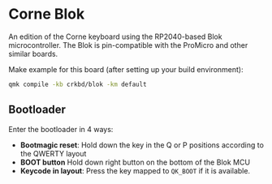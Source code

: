 # Corne Blok

An edition of the Corne keyboard using the RP2040-based Blok microcontroller.
The Blok is pin-compatible with the ProMicro and other similar boards.

Make example for this board (after setting up your build environment):

```sh
qmk compile -kb crkbd/blok -km default
```


## Bootloader

Enter the bootloader in 4 ways:

* **Bootmagic reset**: Hold down the key in the Q or P positions according to
  the QWERTY layout
* **BOOT button** Hold down right button on the bottom of the Blok MCU
* **Keycode in layout**: Press the key mapped to `QK_BOOT` if it is available.
